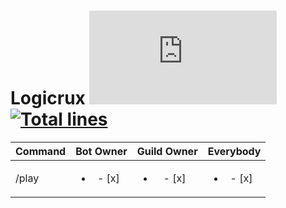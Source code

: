 # Logicrux [![Discord Version](https://img.shields.io/npm/v/discord.js?color=%237289da&label=Discord.js)](https://github.com/discordjs/discord.js) [![Total lines](https://img.shields.io/tokei/lines/github/mariod8/Logicrux?color=red)](https://github.com/XAMPPRocky/tokei)

| Command | Bot Owner | Guild Owner | Everybody | 
|----------------|:---------------:|:---------------:|:----------------:|
| /play | <ul><li>- [x] &#x200B;</li></ul> | <ul><li>- [x] &#x200B;</li></ul> | <ul><li>- [x] &#x200B;</li></ul>  |
